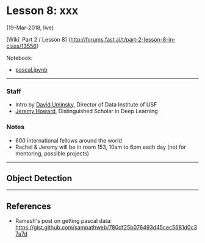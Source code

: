 # Lesson 8:  xxx
(19-Mar-2018, live)  
 
[Wiki: Part 2 / Lesson 8] (http://forums.fast.ai/t/part-2-lesson-8-in-class/13556)

Notebook:  
*  [pascal.ipynb](https://github.com/fastai/fastai/blob/master/courses/dl2/pascal.ipynb)

---

### Staff
* Intro by [David Uminsky](https://www.usfca.edu/faculty/david-uminsky), Director of Data Institute of USF 
* [Jeremy Howard](https://www.usfca.edu/data-institute/about-us/researchers), Distinguished Scholar in Deep Learning

### Notes
* 600 international fellows around the world
* Rachel & Jeremy will be in room 153, 10am to 6pm each day (not for mentoring, possible projects)

---
## Object Detection


---

## References
* Ramesh's post on getting pascal data:  https://gist.github.com/sampathweb/780df25b076493d45cec5681d0c37a7d

